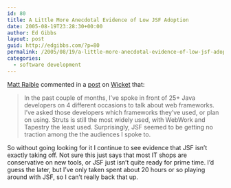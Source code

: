 ```yaml
---
id: 80
title: A Little More Anecdotal Evidence of Low JSF Adoption
date: 2005-08-19T23:28:30+00:00
author: Ed Gibbs
layout: post
guid: http://edgibbs.com/?p=80
permalink: /2005/08/19/a-little-more-anecdotal-evidence-of-low-jsf-adoption/
categories:
  - software development
---
```

[Matt Raible](http://raibledesigns.com/page/rd) commented in a [post](http://raibledesigns.com/page/rd?entry=wicket_is_the_most_widely) on [Wicket](http://wicket.sourceforge.net/index.html) that:

> In the past couple of months, I&#8217;ve spoke in front of 25+ Java developers on 4 different occasions to talk about web frameworks. I&#8217;ve asked those developers which frameworks they&#8217;ve used, or plan on using. Struts is still the most widely used, with WebWork and Tapestry the least used. Surprisingly, JSF seemed to be getting no traction among the the audiences I spoke to.

So without going looking for it I continue to see evidence that JSF isn&#8217;t exactly taking off. Not sure this just says that most IT shops are conservative on new tools, or JSF just isn&#8217;t quite ready for prime time. I&#8217;d guess the later, but I&#8217;ve only taken spent about 20 hours or so playing around with JSF, so I can&#8217;t really back that up.